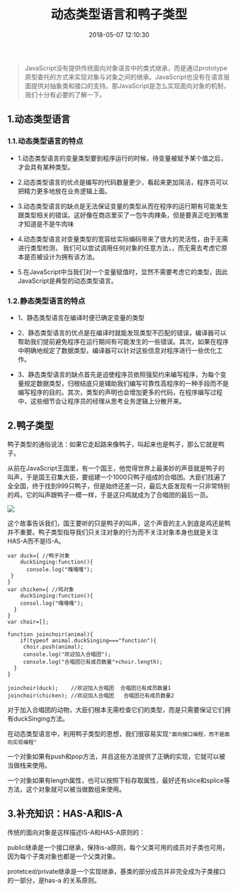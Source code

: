 ﻿---
title: 动态类型语言和鸭子类型
comments: true
date: 2018-05-07 12:10:30
categories: 前端
tags: JavaScript

---

> JavaScript没有提供传统面向对象语言中的类式继承，而是通过prototype原型委托的方式来实现对象与对象之间的继承。JavaScript也没有在语言层面提供对抽象类和接口的支持。那JavaScript是怎么实现面向对象的机制，我们十分有必要的了解一下。

## 1.动态类型语言

### 1.1.动态类型语言的特点

* 1.动态类型语言的变量类型要到程序运行的时候，待变量被赋予某个值之后，才会具有某种类型。

* 2.动态类型语言的优点是编写的代码数量更少，看起来更加简洁，程序员可以把精力更多地放在业务逻辑上面。

* 3.动态类型语言的缺点是无法保证变量的类型从而在程序的运行期有可能发生跟类型相关的错误。这好像在商店里买了一包牛肉辣条，但是要真正吃到嘴里才知道是不是牛肉味

* 4.动态类型语言对变量类型的宽容给实际编码带来了很大的灵活性，由于无需进行类型检测， 我们可以尝试调用任何对象的任意方法，，而无需去考虑它原本是否被设计为拥有该方法。

* 5.在JavaScript中当我们对一个变量赋值时，显然不需要考虑它的类型，因此JavaScript是典型的动态类型语言。

### 1.2.静态类型语言的特点

* 1、静态类型语言在编译时便已确定变量的类型

* 2、静态类型语言的优点是在编译时就能发现类型不匹配的错误，编译器可以帮助我们提前避免程序在运行期间有可能发生的一些错误。其次，如果在程序中明确地规定了数据类型，编译器可以针对这些信息对程序进行一些优化工作。

* 3、静态类型语言的缺点首先是迫使程序员依照强契约来编写程序，为每个变量规定数据类型，归根结底只是辅助我们编写可靠性高程序的一种手段而不是编写程序的目的。其次，类型的声明也会增加更多的代码，在程序编写过程中，这些细节会让程序员的经理从思考业务逻辑上分散开来。


## 2.鸭子类型

鸭子类型的通俗说法：如果它走起路来像鸭子，叫起来也是鸭子，那么它就是鸭子。

从前在JavaScript王国里，有一个国王，他觉得世界上最美妙的声音就是鸭子的叫声，于是国王召集大臣，要组建一个1000只鸭子组成的合唱团。大臣们找遍了全全国，终于找到999只鸭子，但是始终还差一只，最后大臣发现有一只非常特别的鸡，它的叫声跟鸭子一模一样，于是这只鸡就成为了合唱团的最后一员。

![ ](http://images.cnblogs.com/cnblogs_com/cliy-10/1255650/o_22.png)

这个故事告诉我们，国王要听的只是鸭子的叫声，这个声音的主人到底是鸡还是鸭并不重要。鸭子类型指导我们只关注对象的行为而不关注对象本身也就是关注HAS-A而不是IS-A。

```
var duck={ //鸭子对象
	duckSinging:function(){
      console.log("嘎嘎嘎");
 }
}
var chicken={ //鸡对象
	duckSinging:function(){
	consol.log("嘎嘎嘎");
  }
}
var choir=[];

function joinchoir(animal){
	if(typeof animal.duckSinging==="function"){
	 choir.push(animal);
	 console.log("欢迎加入合唱团");
	 console.log("合唱团已有成员数量"+choir.length);
  }
}

joinchoir(duck);    //欢迎加入合唱团  合唱团已有成员数量1
joinchoir(chicken); //欢迎加入合唱团   合唱团已有成员数量2
```
对于加入合唱团的动物，大臣们根本无需检查它们的类型，而是只需要保证它们拥有duckSinging方法。

在动态类型语言中，利用鸭子类型的思想，我们很容易实现`"面向接口编程，而不是面向实现编程"`

一个对象如果有push和pop方法，并且这些方法提供了正确的实现，它就可以被当做栈来使用。

一个对象如果有length属性，也可以按照下标存取属性，最好还有slice和splice等方法，这个对象就可以被当做数组来使用。


## 3.补充知识：HAS-A和IS-A

传统的面向对象是这样描述IS-A和HAS-A原则的：

public继承是一个接口继承，保持is-a原则，每个父类可用的成员对子类也可用，因为每个子类对象也都是一个父类对象。

protetced/private继承是一个实现继承，基类的部分成员并非完全成为子类接口的一部分，是has-a 的关系原则。




